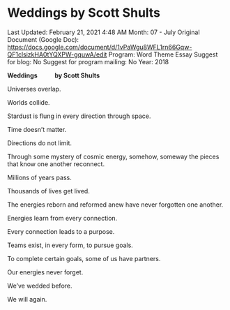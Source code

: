 # Weddings by Scott Shults

Last Updated: February 21, 2021 4:48 AM
Month: 07 - July
Original Document (Google Doc): https://docs.google.com/document/d/1vPaWgu8WFL1rn66Gqw-QF1clsizkHA0tYQXPW-gquwA/edit
Program: Word Theme Essay
Suggest for blog: No
Suggest for program mailing: No
Year: 2018

**Weddings            by Scott Shults**

Universes overlap.

Worlds collide.

Stardust is flung in every direction through space.

Time doesn’t matter.

Directions do not limit.

Through some mystery of cosmic energy, somehow, someway the pieces that know one another reconnect.

Millions of years pass.

Thousands of lives get lived.

The energies reborn and reformed anew have never forgotten one another.

Energies learn from every connection.

Every connection leads to a purpose.

Teams exist, in every form, to pursue goals.

To complete certain goals, some of us have partners.

Our energies never forget.

We’ve wedded before.

We will again.